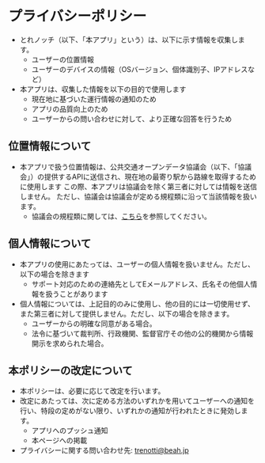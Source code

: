 # プライバシーポリシー
- とれノッチ（以下、「本アプリ」という）は、以下に示す情報を収集します。
  - ユーザーの位置情報
  - ユーザーのデバイスの情報（OSバージョン、個体識別子、IPアドレスなど）
- 本アプリは、収集した情報を以下の目的で使用します
  - 現在地に基づいた運行情報の通知のため
  - アプリの品質向上のため
  - ユーザーからの問い合わせに対して、より正確な回答を行うため
## 位置情報について
- 本アプリで扱う位置情報は、公共交通オープンデータ協議会（以下、「協議会」）の提供するAPIに送信され、現在地の最寄り駅から路線を取得するために使用します
  この際、本アプリは協議会を除く第三者に対しては情報を送信しません。
  ただし、協議会は協議会が定める規程類に沿って当該情報を扱います。
  - 協議会の規程類に関しては、[こちら](https://developer-tokyochallenge.odpt.org/ja/terms.html)を参照してください。
## 個人情報について
- 本アプリの使用にあたっては、ユーザーの個人情報を扱いません。ただし、以下の場合を除きます
  - サポート対応のための連絡先としてEメールアドレス、氏名その他個人情報を扱うことがあります
- 個人情報については、上記目的のみに使用し、他の目的には一切使用せず、また第三者に対して提供しません。ただし、以下の場合を除きます。
  - ユーザーからの明確な同意がある場合。
  - 法令に基づいて裁判所、行政機関、監督官庁その他の公的機関から情報開示を求められた場合。
## 本ポリシーの改定について
- 本ポリシーは、必要に応じて改定を行います。
- 改定にあたっては、次に定める方法のいずれかを用いてユーザーへの通知を行い、特段の定めがない限り、いずれかの通知が行われたときに発効します。
  - アプリへのプッシュ通知
  - 本ページへの掲載
- プライバシーに関する問い合わせ先: trenotti@beah.jp
